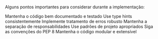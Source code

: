 Alguns pontos importantes para considerar durante a implementação:

Mantenha o código bem documentado e testado
Use type hints consistentemente
Implemente tratamento de erros robusto
Mantenha a separação de responsabilidades
Use padrões de projeto apropriados
Siga as convenções do PEP 8
Mantenha o código modular e extensível